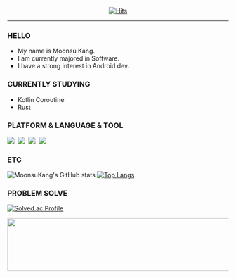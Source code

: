 <div align="center">
   
[![Hits](https://hits.seeyoufarm.com/api/count/incr/badge.svg?url=https%3A%2F%2Fgithub.com%2Fkms9978%2Fkms9978&count_bg=%2330D3AA&title_bg=%23555555&icon=&icon_color=%23E7E7E7&title=hits&edge_flat=false)](https://github.com/kms9978)
  
</div>

---

### HELLO
- My name is Moonsu Kang.
- I am currently majored in Software.
- I have a strong interest in Android dev.



### CURRENTLY STUDYING

<!-- ![React Native](https://img.shields.io/badge/React_Native-20232A?style=for-the-badge&logo=react&logoColor=61DAFB) -->
- Kotlin Coroutine
- Rust



### PLATFORM & LANGUAGE & TOOL
<p>
   <img src="https://img.shields.io/badge/Kotlin-7F52FF?style=flat-square&logo=Kotlin&logoColor=white"/></a>&nbsp
  <img src="https://img.shields.io/badge/Python-3766AB?style=flat-square&logo=Python&logoColor=white"/></a>&nbsp 
  <img src="https://img.shields.io/badge/Android-3DDC84?style=flat-square&logo=Android&logoColor=white"/></a>&nbsp
  <img src="https://img.shields.io/badge/Jetpack Compose-4285F4?style=flat-square&logo=jetpackcompose&logoColor=white"/></a>&nbsp
</p>




### ETC
![MoonsuKang's GitHub stats](https://github-readme-stats.vercel.app/api?username=MoonsuKang&show_icons=true&theme=rose_pine)
[![Top Langs](https://github-readme-stats.vercel.app/api/top-langs/?username=MoonsuKang&layout=compact&theme=dark)](https://github.com/anuraghazra/github-readme-stats)

### PROBLEM SOLVE
[![Solved.ac Profile](http://mazassumnida.wtf/api/v2/generate_badge?boj=rkdms4971)](https://solved.ac/rkdms4971/)

<a href="https://github.com/devxb/gitanimals">
  <img src="https://render.gitanimals.org/lines/MoonsuKAng" width="1000" height="120"/>
</a>




